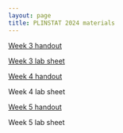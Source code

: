 ```yaml
---
layout: page
title: PLINSTAT 2024 materials
---
```


[Week 3 handout](https://yiling-huo.github.io/plinstat-handouts/week3)

[Week 3 lab sheet](https://yiling-huo.github.io/plinstat-handouts/week3-lab)

<!-- [Week 3 lab answers](https://yiling-huo.github.io/plinstat-handouts/week3-lab-answers) -->

[Week 4 handout](https://yiling-huo.github.io/plinstat-handouts/week4)

Week 4 lab sheet

<!-- [Week 4 lab answers](https://yiling-huo.github.io/plinstat-handouts/week4-lab-answers) -->

[Week 5 handout](https://yiling-huo.github.io/plinstat-handouts/week5)

Week 5 lab sheet

<!-- [Week 5 lab answers](https://yiling-huo.github.io/plinstat-handouts/week5-lab-answers) -->